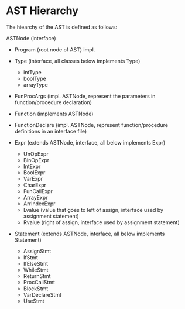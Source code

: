 # AST Hierarchy
The hiearchy of the AST is defined as follows:

ASTNode (interface)
- Program (root node of AST) impl. 
- Type (interface, all classes below implements Type)
    - intType
    - boolType
    - arrayType

- FunProcArgs (impl. ASTNode, represent the parameters in function/procedure declaration)

- Function (implements ASTNode)

- FunctionDeclare (impl. ASTNode, represent function/procedure definitions in an interface file)

- Expr (extends ASTNode, interface, all below implements Expr)
    - UnOpExpr
    - BinOpExpr
    - IntExpr
    - BoolExpr
    - VarExpr
    - CharExpr
    - FunCallExpr
    - ArrayExpr
    - ArrIndexExpr
    - Lvalue (value that goes to left of assign, interface used by assignment statement)
    - Rvalue (right of assign, interface used by assignment statement)

- Statement (extends ASTNode, interface, all below implements Statement)
    - AssignStmt
    - IfStmt
    - IfElseStmt
    - WhileStmt
    - ReturnStmt
    - ProcCallStmt
    - BlockStmt
    - VarDeclareStmt
    - UseStmt
